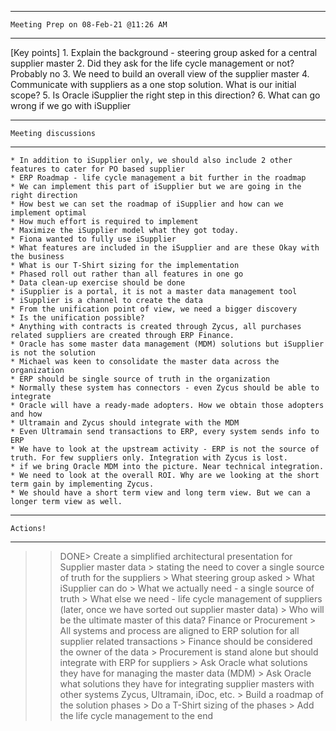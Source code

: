 ________________________________________
    Meeting Prep on 08-Feb-21 @11:26 AM
________________________________________
[Key points]
    1. Explain the background - steering group asked for a central supplier master
    2. Did they ask for the life cycle management or not? Probably no
    3. We need to build an overall view of the supplier master
    4. Communicate with suppliers as a one stop solution. What is our initial scope?
    5. Is Oracle iSupplier the right step in this direction? 
    6. What can go wrong if we go with iSupplier
________________________________________
    Meeting discussions
________________________________________
    * In addition to iSupplier only, we should also include 2 other features to cater for PO based supplier
    * ERP Roadmap - life cycle management a bit further in the roadmap
    * We can implement this part of iSupplier but we are going in the right direction
    * How best we can set the roadmap of iSupplier and how can we implement optimal
    * How much effort is required to implement
    * Maximize the iSupplier model what they got today. 
    * Fiona wanted to fully use iSupplier 
    * What features are included in the iSupplier and are these Okay with the business
    * What is our T-Shirt sizing for the implementation 
    * Phased roll out rather than all features in one go 
    * Data clean-up exercise should be done
    * iSupplier is a portal, it is not a master data management tool
    * iSupplier is a channel to create the data 
    * From the unification point of view, we need a bigger discovery
    * Is the unification possible?
    * Anything with contracts is created through Zycus, all purchases related suppliers are created through ERP Finance.
    * Oracle has some master data management (MDM) solutions but iSupplier is not the solution
    * Michael was keen to consolidate the master data across the organization
    * ERP should be single source of truth in the organization
    * Normally these system has connectors - even Zycus should be able to integrate
    * Oracle will have a ready-made adopters. How we obtain those adopters and how
    * Ultramain and Zycus should integrate with the MDM
    * Even Ultramain send transactions to ERP, every system sends info to ERP
    * We have to look at the upstream activity - ERP is not the source of truth. For few suppliers only. Integration with Zycus is lost. 
    * if we bring Oracle MDM into the picture. Near technical integration.
    * We need to look at the overall ROI. Why are we looking at the short term gain by implementing Zycus.
    * We should have a short term view and long term view. But we can a longer term view as well. 
________________________________________
    Actions!
________________________________________
>>DONE> Create a simplified architectural presentation for Supplier master data
            > stating the need to cover a single source of truth for the suppliers
            > What steering group asked
            > What iSupplier can do
            > What we actually need - a single source of truth
            > What else we need - life cycle management of suppliers (later, once we have sorted out supplier master data)
            > Who will be the ultimate master of this data? Finance or Procurement
                > All systems and process are aligned to ERP solution for all supplier related transactions
                > Finance should be considered the owner of the data
                > Procurement is stand alone but should integrate with ERP for suppliers
            > Ask Oracle what solutions they have for managing the master data (MDM)
            > Ask Oracle what solutions they have for integrating supplier masters with other systems Zycus, Ultramain, iDoc, etc. 
            > Build a roadmap of the solution phases
            > Do a T-Shirt sizing of the phases
            > Add the life cycle management to the end


